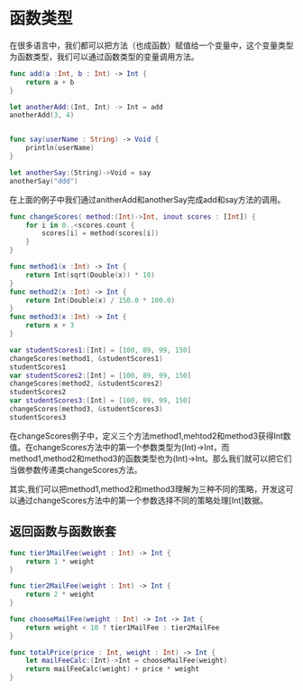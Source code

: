# 函数类型

在很多语言中，我们都可以把方法（也成函数）赋值给一个变量中，这个变量类型为函数类型，我们可以通过函数类型的变量调用方法。

``` swift
func add(a :Int, b : Int) -> Int {
    return a + b
}

let anotherAdd:(Int, Int) -> Int = add
anotherAdd(3, 4)


func say(userName : String) -> Void {
    println(userName)
}

let anotherSay:(String)->Void = say
anotherSay("ddd")
```

在上面的例子中我们通过anitherAdd和anotherSay完成add和say方法的调用。

``` swift
func changeScores( method:(Int)->Int, inout scores : [Int]) {
    for i in 0..<scores.count {
        scores[i] = method(scores[i])
    }
}

func method1(x :Int) -> Int {
    return Int(sqrt(Double(x)) * 10)
}
func method2(x :Int) -> Int {
    return Int(Double(x) / 150.0 * 100.0)
}
func method3(x :Int) -> Int {
    return x + 3
}

var studentScores1:[Int] = [100, 89, 99, 150]
changeScores(method1, &studentScores1)
studentScores1
var studentScores2:[Int] = [100, 89, 99, 150]
changeScores(method2, &studentScores2)
studentScores2
var studentScores3:[Int] = [100, 89, 99, 150]
changeScores(method3, &studentScores3)
studentScores3
```

在changeScores例子中，定义三个方法method1,mehtod2和method3获得Int数值。在changeScores方法中的第一个参数类型为(Int)->Int，而method1,method2和method3的函数类型也为(Int)->Int。那么我们就可以把它们当做参数传递类changeScores方法。

其实,我们可以把method1,method2和method3理解为三种不同的策略，开发这可以通过changeScores方法中的第一个参数选择不同的策略处理[Int]数据。



## 返回函数与函数嵌套

``` swift
func tier1MailFee(weight : Int) -> Int {
    return 1 * weight
}

func tier2MailFee(weight : Int) -> Int {
    return 2 * weight
}

func chooseMailFee(weight : Int) -> Int -> Int {
    return weight < 10 ? tier1MailFee : tier2MailFee
}

func totalPrice(price : Int, weight : Int) -> Int {
    let mailFeeCalc:(Int)->Int = chooseMailFee(weight)
    return mailFeeCalc(weight) + price * weight
}
```

